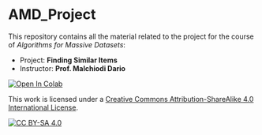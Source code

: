 # AMD_Project

This repository contains all the material related to the project for the course of <i>Algorithms for Massive Datasets</i>:
<ul>
  <li>Project: <b>Finding Similar Items</b>
  <li>Instructor: <b>Prof. Malchiodi Dario</b>
</ul>

[![Open In Colab](https://colab.research.google.com/assets/colab-badge.svg)]()

This work is licensed under a
[Creative Commons Attribution-ShareAlike 4.0 International License][cc-by-sa].

[![CC BY-SA 4.0][cc-by-sa-image]][cc-by-sa]

[cc-by-sa]: http://creativecommons.org/licenses/by-sa/4.0/
[cc-by-sa-image]: https://licensebuttons.net/l/by-sa/4.0/88x31.png
[cc-by-sa-shield]: https://img.shields.io/badge/License-CC%20BY--SA%204.0-lightgrey.svg
